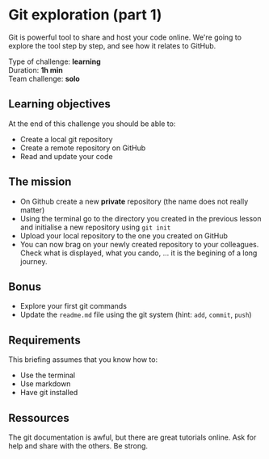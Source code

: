 # Git exploration (part 1)

Git is powerful tool to share and host your code online. We're going to explore the tool step by step, and see how it relates to GitHub.

Type of challenge: **learning**  
Duration: **1h min**  
Team challenge: **solo**

## Learning objectives
At the end of this challenge you should be able to:
* Create a local git repository
* Create a remote repository on GitHub
* Read and update your code

## The mission
* On Github create a new **private** repository (the name does not really matter)
* Using the terminal go to the directory you created in the previous lesson and initialise a new repository using `git init`
* Upload your local repository to the one you created on GitHub
* You can now brag on your newly created repository to your colleagues. Check what is displayed, what you cando, ... it is the begining of a long journey.

## Bonus
* Explore your first git commands
* Update the `readme.md` file using the git system (hint: `add`, `commit`, `push`)

## Requirements
This briefing assumes that you know how to:
* Use the terminal
* Use markdown
* Have git installed

## Ressources
The git documentation is awful, but there are great tutorials online. Ask for help and share with the others. Be strong. 
